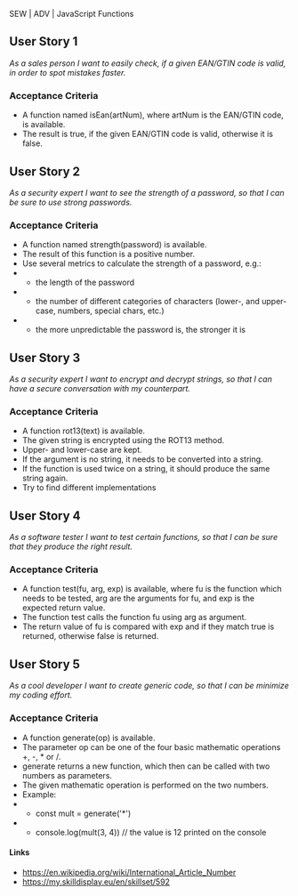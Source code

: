 SEW | ADV | JavaScript Functions

## User Story 1
*As a sales person I want to easily check, if a given EAN/GTIN code is valid, in order to spot mistakes faster.*

### Acceptance Criteria
- A function named isEan(artNum), where artNum is the EAN/GTIN code, is available.
- The result is true, if the given EAN/GTIN code is valid, otherwise it is false.


## User Story 2
*As a security expert I want to see the strength of a password, so that I can be sure to use strong passwords.*

### Acceptance Criteria
- A function named strength(password) is available.
- The result of this function is a positive number.
- Use several metrics to calculate the strength of a password, e.g.:
- - the length of the password
- - the number of different categories of characters (lower-, and upper-case, numbers, special chars, etc.)
- - the more unpredictable the password is, the stronger it is


## User Story 3
*As a security expert I want to encrypt and decrypt strings, so that I can have a secure conversation with my counterpart.*

### Acceptance Criteria
- A function rot13(text) is available.
- The given string is encrypted using the ROT13 method.
- Upper- and lower-case are kept.
- If the argument is no string, it needs to be converted into a string.
- If the function is used twice on a string, it should produce the same string again.
- Try to find different implementations


## User Story 4
*As a software tester I want to test certain functions, so that I can be sure that they produce the right result.*

### Acceptance Criteria
- A function test(fu, arg, exp) is available, where fu is the function which needs to be tested, arg are the arguments for fu, and exp is the expected return value.
- The function test calls the function fu using arg as argument.
- The return value of fu is compared with exp and if they match true is returned, otherwise false is returned.


## User Story 5
*As a cool developer I want to create generic code, so that I can be minimize my coding effort.*

### Acceptance Criteria
- A function generate(op) is available.
- The parameter op can be one of the four basic mathematic operations +, -, * or /.
- generate returns a new function, which then can be called with two numbers as parameters.
- The given mathematic operation is performed on the two numbers.
- Example:
- - const mult = generate('*')
- - console.log(mult(3, 4)) // the value is 12 printed on the console

    
#### Links
- https://en.wikipedia.org/wiki/International_Article_Number
- https://my.skilldisplay.eu/en/skillset/592
